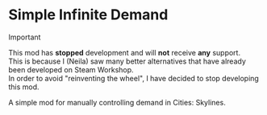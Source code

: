 # Simple Infinite Demand

> [!IMPORTANT]
> This mod has **stopped** development and will **not** receive **any** support.  
> This is because I (Neila) saw many better alternatives that have already been developed on Steam Workshop.  
> In order to avoid "reinventing the wheel", I have decided to stop developing this mod.  

A simple mod for manually controlling demand in Cities: Skylines.